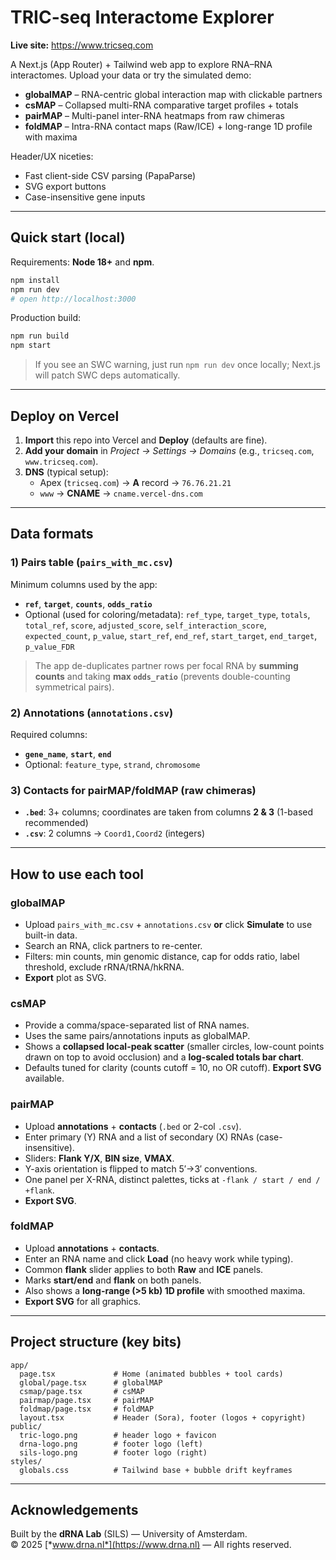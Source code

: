 # TRIC-seq Interactome Explorer

**Live site:** https://www.tricseq.com

A Next.js (App Router) + Tailwind web app to explore RNA–RNA interactomes. Upload your data or try the simulated demo:

- **globalMAP** – RNA-centric global interaction map with clickable partners
- **csMAP** – Collapsed multi-RNA comparative target profiles + totals
- **pairMAP** – Multi-panel inter-RNA heatmaps from raw chimeras
- **foldMAP** – Intra-RNA contact maps (Raw/ICE) + long-range 1D profile with maxima

Header/UX niceties:
- Fast client-side CSV parsing (PapaParse)
- SVG export buttons
- Case-insensitive gene inputs

---

## Quick start (local)

Requirements: **Node 18+** and **npm**.

```bash
npm install
npm run dev
# open http://localhost:3000
```

Production build:

```bash
npm run build
npm start
```

> If you see an SWC warning, just run `npm run dev` once locally; Next.js will patch SWC deps automatically.

---

## Deploy on Vercel

1. **Import** this repo into Vercel and **Deploy** (defaults are fine).
2. **Add your domain** in *Project → Settings → Domains* (e.g., `tricseq.com`, `www.tricseq.com`).
3. **DNS** (typical setup):
   - Apex (`tricseq.com`) → **A** record → `76.76.21.21`
   - `www` → **CNAME** → `cname.vercel-dns.com`


---

## Data formats

### 1) Pairs table (`pairs_with_mc.csv`)

Minimum columns used by the app:
- **`ref`**, **`target`**, **`counts`**, **`odds_ratio`**
- Optional (used for coloring/metadata): `ref_type`, `target_type`, `totals`, `total_ref`, `score`, `adjusted_score`, `self_interaction_score`, `expected_count`, `p_value`, `start_ref`, `end_ref`, `start_target`, `end_target`, `p_value_FDR`

> The app de-duplicates partner rows per focal RNA by **summing counts** and taking **max `odds_ratio`** (prevents double-counting symmetrical pairs).

### 2) Annotations (`annotations.csv`)

Required columns:
- **`gene_name`**, **`start`**, **`end`**
- Optional: `feature_type`, `strand`, `chromosome`

### 3) Contacts for **pairMAP**/**foldMAP** (raw chimeras)

- **`.bed`**: 3+ columns; coordinates are taken from columns **2 & 3** (1-based recommended)
- **`.csv`**: 2 columns → `Coord1,Coord2` (integers)

---

## How to use each tool

### globalMAP
- Upload `pairs_with_mc.csv` + `annotations.csv` **or** click **Simulate** to use built-in data.
- Search an RNA, click partners to re-center.
- Filters: min counts, min genomic distance, cap for odds ratio, label threshold, exclude rRNA/tRNA/hkRNA.
- **Export** plot as SVG.

### csMAP
- Provide a comma/space-separated list of RNA names.
- Uses the same pairs/annotations inputs as globalMAP.
- Shows a **collapsed local-peak scatter** (smaller circles, low-count points drawn on top to avoid occlusion) and a **log-scaled totals bar chart**.
- Defaults tuned for clarity (counts cutoff = 10, no OR cutoff). **Export SVG** available.

### pairMAP
- Upload **annotations** + **contacts** (`.bed` or 2-col `.csv`).
- Enter primary (Y) RNA and a list of secondary (X) RNAs (case-insensitive).
- Sliders: **Flank Y/X**, **BIN size**, **VMAX**.  
- Y-axis orientation is flipped to match 5′→3′ conventions.  
- One panel per X-RNA, distinct palettes, ticks at `-flank / start / end / +flank`.  
- **Export SVG**.

### foldMAP
- Upload **annotations** + **contacts**.  
- Enter an RNA name and click **Load** (no heavy work while typing).
- Common **flank** slider applies to both **Raw** and **ICE** panels.
- Marks **start/end** and **flank** on both panels.  
- Also shows a **long-range (>5 kb) 1D profile** with smoothed maxima.  
- **Export SVG** for all graphics.

---

## Project structure (key bits)

```
app/
  page.tsx             # Home (animated bubbles + tool cards)
  global/page.tsx      # globalMAP
  csmap/page.tsx       # csMAP
  pairmap/page.tsx     # pairMAP
  foldmap/page.tsx     # foldMAP
  layout.tsx           # Header (Sora), footer (logos + copyright)
public/
  tric-logo.png        # header logo + favicon
  drna-logo.png        # footer logo (left)
  sils-logo.png        # footer logo (right)
styles/
  globals.css          # Tailwind base + bubble drift keyframes
```

---

## Acknowledgements

Built by the **dRNA Lab** (SILS) — University of Amsterdam.  
© 2025 [*www.drna.nl*](https://www.drna.nl) — All rights reserved.
